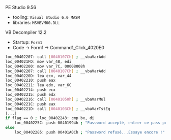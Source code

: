 PE Studio 9.56
- tooling: `Visual Studio 6.0 MASM`
- libraries: `MSVBVM60.DLL`

VB Decompiler 12.2
- Startup: `Form1`
- Code -> Form1 -> Command1_Click_4020E0
```bash
loc_00402207: call [0040107Ch] ; __vbaVarAdd
loc_004021FD: mov var_48, edi
loc_00402200: mov var_7C, 00008008h
loc_00402207: call [0040107Ch] ; __vbaVarAdd
loc_0040220D: lea ecx, var_44
loc_00402210: push eax
loc_00402211: lea edx, var_6C
loc_00402214: push ecx
loc_00402215: push edx
loc_00402216: call [00401050h] ; __vbaVarMul
loc_0040221C: push eax
loc_0040221D: call [0040103Ch] ; __vbaVarTstEq
[...]
if flag == 0 ; loc_00402243: cmp bx, di
    loc_0040225C: push 00401994h ; "Password accepté, entrer ce pass pour valider sur le site"
else
    loc_00402285: push 00401A0Ch ; "Password refusé...Essaye encore !"
```
